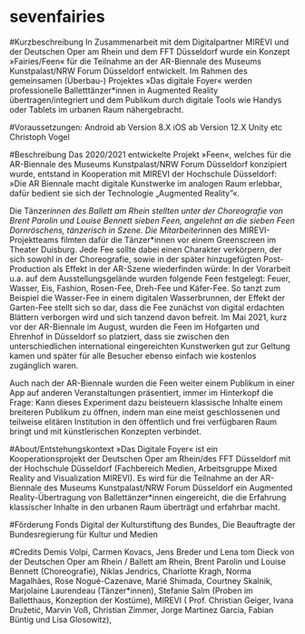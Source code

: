 # sevenfairies
#Kurzbeschreibung
In Zusammenarbeit mit dem Digitalpartner MIREVI und der Deutschen Oper am Rhein und dem FFT Düsseldorf wurde ein Konzept »Fairies/Feen« für die Teilnahme an der AR-Biennale des Museums Kunstpalast/NRW Forum Düsseldorf entwickelt. Im Rahmen des gemeinsamen (Überbau-) Projektes »Das digitale Foyer« werden professionelle Balletttänzer*innen in Augmented Reality übertragen/integriert und dem Publikum durch digitale Tools wie Handys oder Tablets im urbanen Raum nähergebracht.

#Voraussetzungen: 
Android ab Version 8.X
iOS ab Version 12.X
Unity etc Christoph Vogel

#Beschreibung
Das 2020/2021 entwickelte Projekt »Feen«, welches für die AR-Biennale des Museums Kunstpalast/NRW Forum Düsseldorf konzipiert wurde, entstand in Kooperation mit MIREVI der Hochschule Düsseldorf: »Die AR Biennale macht digitale Kunstwerke im analogen Raum erlebbar, dafür bedient sie sich der Technologie „Augmented Reality”«.

Die Tänzer*innen des Ballett am Rhein stellten unter der Choreografie von Brent Parolin und Louise Bennett sieben Feen, angelehnt an die sieben Feen Dornröschens, tänzerisch in Szene. Die Mitarbeiter*innen des MIREVI-Projektteams filmten dafür die Tänzer*innen vor einem Greenscreen im Theater Duisburg. 
Jede Fee sollte dabei einen Charakter verkörpern, der sich sowohl in der Choreografie, sowie in der später hinzugefügten Post-Production als Effekt in der AR-Szene wiederfinden würde: In der Vorarbeit u.a. auf dem Ausstellungsgelände wurden folgende Feen festgelegt: Feuer, Wasser, Eis, Fashion, Rosen-Fee, Dreh-Fee und Käfer-Fee.
So tanzt zum Beispiel die Wasser-Fee in einem digitalen Wasserbrunnen, der Effekt der Garten-Fee stellt sich so dar, dass die Fee zunächst von digital erdachten Blättern verborgen wird und sich tanzend davon befreit.
Im Mai 2021, kurz vor der AR-Biennale im August, wurden die Feen im Hofgarten und Ehrenhof in Düsseldorf so platziert, dass sie zwischen den unterschiedlichen international eingereichten Kunstwerken gut zur Geltung kamen und später für alle Besucher ebenso einfach wie kostenlos zugänglich waren.

Auch nach der AR-Biennale wurden die Feen weiter einem Publikum in einer App auf anderen Veranstaltungen präsentiert, immer im Hinterkopf die Frage: Kann dieses Experiment dazu beisteuern klassische Inhalte einem breiteren Publikum zu öffnen, indem man eine meist geschlossenen und teilweise elitären Institution in den öffentlich und frei verfügbaren Raum bringt und mit künstlerischen Konzepten verbindet.

#About/Entstehungskontext
»Das Digitale Foyer« ist ein Kooperationsprojekt der Deutschen Oper am Rhein/des FFT Düsseldorf mit der Hochschule Düsseldorf (Fachbereich Medien, Arbeitsgruppe Mixed Reality and Visualization MIREVI). Es wird für die Teilnahme an der AR-Biennale des Museums Kunstpalast/NRW Forum Düsseldorf ein Augmented Reality-Übertragung von Ballettänzer*innen eingereicht, die die Erfahrung klassischer Inhalte in den urbanen Raum überträgt und erfahrbar macht.

#Förderung
Fonds Digital der Kulturstiftung des Bundes, Die Beauftragte der Bundesregierung für Kultur und Medien

#Credits
Demis Volpi, Carmen Kovacs, Jens Breder und Lena tom Dieck von der Deutschen Oper am Rhein / Ballett am Rhein, Brent Parolin und Louise Bennett (Choreografie), Niklas Jendrics, Charlotte Kragh, Norma Magalhães, Rose Nogué-Cazenave, Marié Shimada, Courtney Skalnik, Marjolaine Laurendeau (Tänzer*innen), Stefanie Salm (Proben im Balletthaus, Konzeption der Kostüme), MIREVI ( Prof. Christian Geiger, Ivana Družetić, Marvin Voß, Christian Zimmer, Jorge Martinez Garcia, Fabian Büntig und Lisa Glosowitz), 
